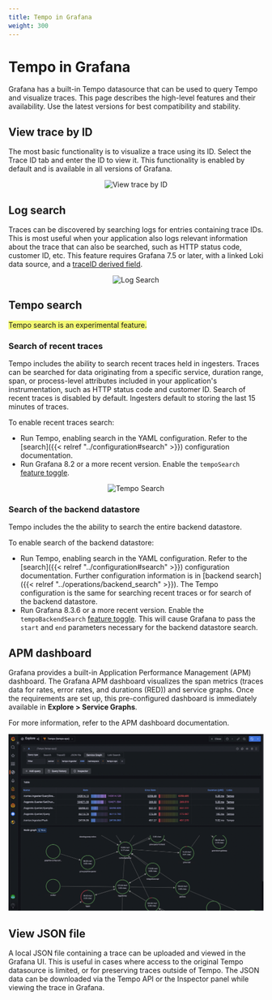 ```yaml
---
title: Tempo in Grafana
weight: 300
---
```


# Tempo in Grafana

Grafana has a built-in Tempo datasource that can be used to query Tempo and visualize traces.  This page describes the high-level features and their availability.  Use the latest versions for best compatibility and stability.

## View trace by ID
The most basic functionality is to visualize a trace using its ID.  Select the Trace ID tab and enter the ID to view it. This functionality is enabled by default and is available in all versions of Grafana.
<p align="center"><img src="../grafana-query.png" alt="View trace by ID"></p>

## Log search
Traces can be discovered by searching logs for entries containing trace IDs.  This is most useful when your application also logs relevant information about the trace that can also be searched, such as HTTP status code, customer ID, etc.  This feature requires Grafana 7.5 or later, with a linked Loki data source, and a [traceID derived field](https://grafana.com/docs/grafana/latest/datasources/loki/#derived-fields).

<p align="center"><img src="../log-search.png" alt="Log Search"></p>


## Tempo search
<span style="background-color:#f3f973;">Tempo search is an experimental feature.</span>

### Search of recent traces

Tempo includes the ability to search recent traces held in ingesters.
Traces can be searched for data originating from a specific service,
duration range, span, or process-level attributes included in your application's instrumentation, such as HTTP status code and customer ID.
Search of recent traces is disabled by default.
Ingesters default to storing the last 15 minutes of traces.

To enable recent traces search:
-  Run Tempo, enabling search in the YAML configuration.
Refer to the [search]({{< relref "../configuration#search" >}}) configuration documentation.
-  Run Grafana 8.2 or a more recent version. Enable the `tempoSearch` [feature toggle](https://github.com/grafana/tempo/blob/main/example/docker-compose/tempo-search/grafana.ini).

<p align="center"><img src="../tempo-search.png" alt="Tempo Search"></p>

### Search of the backend datastore

Tempo includes the the ability to search the entire backend datastore.

To enable search of the backend datastore:
-  Run Tempo, enabling search in the YAML configuration.
Refer to the [search]({{< relref "../configuration#search" >}}) configuration documentation.
Further configuration information is in [backend search]({{< relref "../operations/backend_search" >}}).
The Tempo configuration is the same for searching recent traces or
for search of the backend datastore. 
-  Run Grafana 8.3.6 or a more recent version. Enable the `tempoBackendSearch` [feature toggle](https://github.com/grafana/tempo/blob/main/example/docker-compose/tempo-search/grafana.ini). This will cause Grafana to pass the `start` and `end` parameters necessary for the backend datastore search.

## APM dashboard

Grafana provides a built-in Application Performance Management (APM) dashboard.
The Grafana APM dashboard visualizes the span metrics (traces data for rates, error rates, and durations (RED)) and service graphs.
Once the requirements are set up, this pre-configured dashboard is immediately available in **Explore > Service Graphs**.

For more information, refer to the APM dashboard documentation.

<p align="center"><img src="apm-overview.png" alt="Tempo Search"></p>

## View JSON file
A local JSON file containing a trace can be uploaded and viewed in the Grafana UI.  This is useful in cases where access to the original Tempo datasource is limited, or for preserving traces outside of Tempo.  The JSON data can be downloaded via the Tempo API or the Inspector panel while viewing the trace in Grafana.

